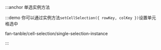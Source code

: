 :::anchor 单选实例方法

:::demo 你可以通过实例方法`setCellSelection({ rowKey, colKey })`设置单元格选中

fan-tanble/cell-selection/single-selection-instance

:::
